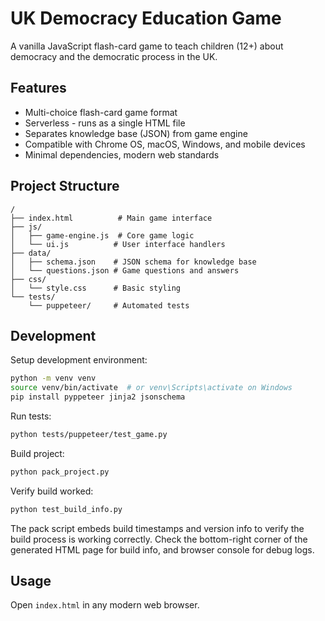# UK Democracy Education Game

A vanilla JavaScript flash-card game to teach children (12+) about democracy and the democratic process in the UK.

## Features

- Multi-choice flash-card game format
- Serverless - runs as a single HTML file
- Separates knowledge base (JSON) from game engine
- Compatible with Chrome OS, macOS, Windows, and mobile devices
- Minimal dependencies, modern web standards

## Project Structure

```
/
├── index.html          # Main game interface
├── js/
│   ├── game-engine.js  # Core game logic
│   └── ui.js          # User interface handlers
├── data/
│   ├── schema.json    # JSON schema for knowledge base
│   └── questions.json # Game questions and answers
├── css/
│   └── style.css      # Basic styling
└── tests/
    └── puppeteer/     # Automated tests
```

## Development

Setup development environment:
```bash
python -m venv venv
source venv/bin/activate  # or venv\Scripts\activate on Windows
pip install pyppeteer jinja2 jsonschema
```

Run tests:
```bash
python tests/puppeteer/test_game.py
```

Build project:
```bash
python pack_project.py
```

Verify build worked:
```bash
python test_build_info.py
```

The pack script embeds build timestamps and version info to verify the build process is working correctly. Check the bottom-right corner of the generated HTML page for build info, and browser console for debug logs.

## Usage

Open `index.html` in any modern web browser.